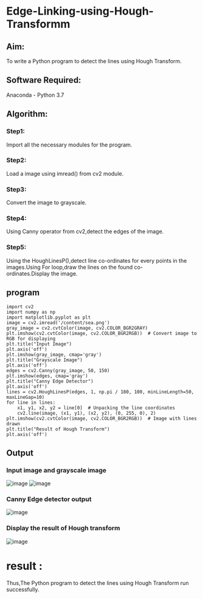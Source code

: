# Edge-Linking-using-Hough-Transformm
## Aim:
To write a Python program to detect the lines using Hough Transform.

## Software Required:
Anaconda - Python 3.7

## Algorithm:
### Step1:

Import all the necessary modules for the program.
### Step2:

Load a image using imread() from cv2 module.
### Step3:

Convert the image to grayscale.
### Step4:

Using Canny operator from cv2,detect the edges of the image.
### Step5:

Using the HoughLinesP(),detect line co-ordinates for every points in the images.Using For loop,draw the lines on the found co-ordinates.Display the image.
## program 

```
import cv2
import numpy as np
import matplotlib.pyplot as plt
image = cv2.imread('/content/sea.png')
gray_image = cv2.cvtColor(image, cv2.COLOR_BGR2GRAY)
plt.imshow(cv2.cvtColor(image, cv2.COLOR_BGR2RGB))  # Convert image to RGB for displaying
plt.title("Input Image")
plt.axis('off')
plt.imshow(gray_image, cmap='gray')
plt.title("Grayscale Image")
plt.axis('off')
edges = cv2.Canny(gray_image, 50, 150)
plt.imshow(edges, cmap='gray')
plt.title("Canny Edge Detector")
plt.axis('off')
lines = cv2.HoughLinesP(edges, 1, np.pi / 180, 100, minLineLength=50, maxLineGap=10)
for line in lines:
    x1, y1, x2, y2 = line[0]  # Unpacking the line coordinates
    cv2.line(image, (x1, y1), (x2, y2), (0, 255, 0), 2)
plt.imshow(cv2.cvtColor(image, cv2.COLOR_BGR2RGB))  # Image with lines drawn
plt.title("Result of Hough Transform")
plt.axis('off')
```
## Output

### Input image and grayscale image
![image](https://github.com/user-attachments/assets/ddb83a6b-60f8-40a2-8833-df66afb4798b)
![image](https://github.com/user-attachments/assets/02f5c173-0616-41fb-988e-c4641cdc1318)

### Canny Edge detector output
![image](https://github.com/user-attachments/assets/c81a112f-f6b5-47e9-84d6-a5d9b902b176)

### Display the result of Hough transform
![image](https://github.com/user-attachments/assets/a76f041d-9314-4daf-91bc-e0830b3b70c6)
# result :
Thus,The Python program to detect the lines using Hough Transform run successfully.
